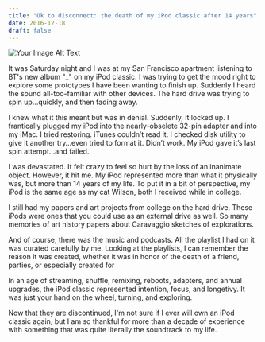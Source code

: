 ```yaml
---
title: "Ok to disconnect: the death of my iPod classic after 14 years"
date: 2016-12-18
draft: false
---
```

![Your Image Alt Text](/images/blog-images/2016-12-ipod.jpeg)

It was Saturday night and I was at my San Francisco apartment listening to BT's new album "_" on my iPod classic. I was trying to get the mood right to explore some prototypes I have been wanting to finish up. Suddenly I heard the sound all-too-familiar with other devices. The hard drive was trying to spin up…quickly, and then fading away.

I knew what it this meant but was in denial. Suddenly, it locked up. I frantically plugged my iPod into the nearly-obselete 32-pin adapter and into my iMac. I tried restoring. iTunes couldn’t read it. I checked disk utility to give it another try…even tried to format it. Didn’t work. My iPod gave it’s last spin attempt…and failed.

I was devastated. It felt crazy to feel so hurt by the loss of an inanimate object. However, it hit me. My iPod represented more than what it physically was, but more than 14 years of my life. To put it in a bit of perspective, my iPod is the same age as my cat Wilson, both I received while in college.

I still had my papers and art projects from college on the hard drive. These iPods were ones that you could use as an external drive as well. So many memories of art history papers about Caravaggio sketches of explorations.

And of course, there was the music and podcasts. All the playlist I had on it was curated carefully by me. Looking at the playlists, I can remember the reason it was created, whether it was in honor of the death of a friend, parties, or especially created for

In an age of streaming, shuffle, remixing, reboots, adapters, and annual upgrades, the iPod classic represented intention, focus, and longetivy. It was just your hand on the wheel, turning, and exploring.

Now that they are discontinued, I'm not sure if I ever will own an iPod classic again, but I am so thankful for more than a decade of experience with something that was quite literally the soundtrack to my life.
